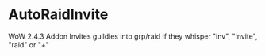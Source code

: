 # AutoRaidInvite
WoW 2.4.3 Addon 
Invites guildies into grp/raid if they whisper "inv", "invite", "raid" or "+"
